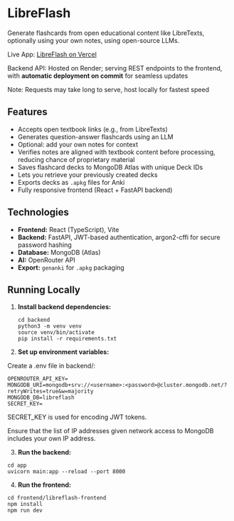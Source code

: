 # LibreFlash

Generate flashcards from open educational content like LibreTexts, optionally using your own notes, using open-source LLMs.

Live App: [LibreFlash on Vercel](https://libreflash.vercel.app/)

Backend API: Hosted on Render; serving REST endpoints to the frontend, with **automatic deployment on commit** for seamless updates

Note: Requests may take long to serve, host locally for fastest speed

## Features

- Accepts open textbook links (e.g., from LibreTexts)
- Generates question-answer flashcards using an LLM
- Optional: add your own notes for context
- Verifies notes are aligned with textbook content before processing, reducing chance of proprietary material
- Saves flashcard decks to MongoDB Atlas with unique Deck IDs
- Lets you retrieve your previously created decks
- Exports decks as `.apkg` files for Anki
- Fully responsive frontend (React + FastAPI backend)

## Technologies

- **Frontend:** React (TypeScript), Vite
- **Backend:** FastAPI, JWT-based authentication, argon2-cffi for secure password hashing
- **Database:** MongoDB (Atlas)
- **AI:** OpenRouter API
- **Export:** `genanki` for `.apkg` packaging

## Running Locally

1. **Install backend dependencies:**

   ```
   cd backend
   python3 -m venv venv
   source venv/bin/activate
   pip install -r requirements.txt
   ```

2. **Set up environment variables:**

Create a .env file in backend/:
```
OPENROUTER_API_KEY=
MONGODB_URI=mongodb+srv://<username>:<password>@cluster.mongodb.net/?retryWrites=true&w=majority
MONGODB_DB=libreflash
SECRET_KEY=
```
SECRET_KEY is used for encoding JWT tokens.

Ensure that the list of IP addresses given network access to MongoDB includes your own IP address.

3. **Run the backend:**

```
cd app
uvicorn main:app --reload --port 8000
```

4. **Run the frontend:**

```
cd frontend/libreflash-frontend
npm install
npm run dev
```